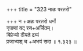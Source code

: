 +++
title = "323 नातः परतरो"

+++
न +अतः परतरो धर्मो  
नृपाणां यद् रण+अर्जितम्।  
विप्रेभ्यो दीयते द्रव्यं  
प्रजाभ्यश् च +अभयं सदा  ॥ १.३२३ ॥